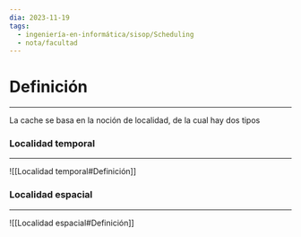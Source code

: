 ```yaml
---
dia: 2023-11-19
tags:
  - ingeniería-en-informática/sisop/Scheduling
  - nota/facultad
---
```

# Definición
---
La cache se basa en la noción de localidad, de la cual hay dos tipos

### Localidad temporal
---
![[Localidad temporal#Definición]]

### Localidad espacial
---
![[Localidad espacial#Definición]]